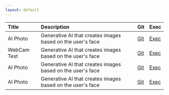 ```yaml
---
layout: default
---
```


| Title        | Description         | Git | Exec |
|:-------------|:------------------|:------|:------|
| AI Photo     | Generative AI that creates images based on the user's face | [Git](https://github.com/enozdev/Yolo_Web)  | [Exec](https://enozdev.github.io/Yolo_Web/)  |
| WebCam Test  | Generative AI that creates images based on the user's face | [Git](https://github.com/enozdev/test_page) | [Exec](https://enozdev.github.io/test_page/)  |
| AI Photo     | Generative AI that creates images based on the user's face | [Git](https://github.com/enozdev/Yolo_Web)  | [Exec](https://enozdev.github.io/Yolo_Web/)  |
| AI Photo     | Generative AI that creates images based on the user's face | [Git](https://github.com/enozdev/Yolo_Web)  | [Exec](https://enozdev.github.io/Yolo_Web/)  |
